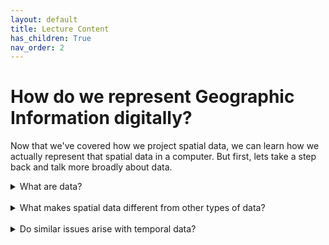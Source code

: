 ```yaml
---
layout: default
title: Lecture Content
has_children: True
nav_order: 2
---
```


# How do we represent Geographic Information digitally?  


Now that we've covered how we project spatial data, we can learn how we actually represent that spatial data in a computer.  But first, lets take a step back and talk more broadly about data.

<details>
<summary>What are data?</summary>

<i>A collection of information (qualitative or quantiative) that describe a phenomena.</i>

</details>
<br>

<details>
<summary>What makes spatial data different from other types of data?</summary>

<i>The spatial coordinates must be treated differently (projected).  Further, spatial relationshps like proximity must be accounted for.</i>

</details>
<br>

<details>
<summary>Do similar issues arise with temporal data?</summary>

<i>Yes!  Time units must be treated differently and temporal relationshps like proximity are generally important.</i>

</details>
<br>

